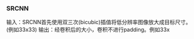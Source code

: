 
### SRCNN
输入：SRCNN首先使用双三次(bicubic)插值将低分辨率图像放大成目标尺寸。(例如33x33)
输出：经卷积后的大小，卷积不进行padding。例如33x


<!--stackedit_data:
eyJoaXN0b3J5IjpbLTE2NDk1MTIxNTQsOTM0NzU0MTAyLDI1Mz
AwNjc2OCwyMDQwMjk3NjIyXX0=
-->